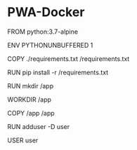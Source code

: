 # PWA-Docker
FROM python:3.7-alpine

ENV PYTHONUNBUFFERED 1

COPY ./requirements.txt /requirements.txt

RUN pip install -r /requirements.txt

RUN mkdir /app

WORKDIR /app

COPY /app /app

RUN adduser -D user

USER user

